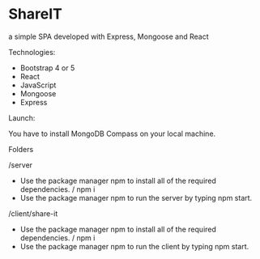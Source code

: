 # ShareIT
 a simple SPA developed with Express, Mongoose and React


Technologies:

 - Bootstrap 4 or 5
 - React
 - JavaScript
 - Mongoose
 - Express


 Launch:

You have to install MongoDB Compass on your local machine.

Folders 


/server 

- Use the package manager npm to install all of the required dependencies. / npm i
- Use the package manager npm to run the server by typing npm start.

/client/share-it

-  Use the package manager npm to install all of the required dependencies. / npm i
-  Use the package manager npm to run the client by typing npm start.
